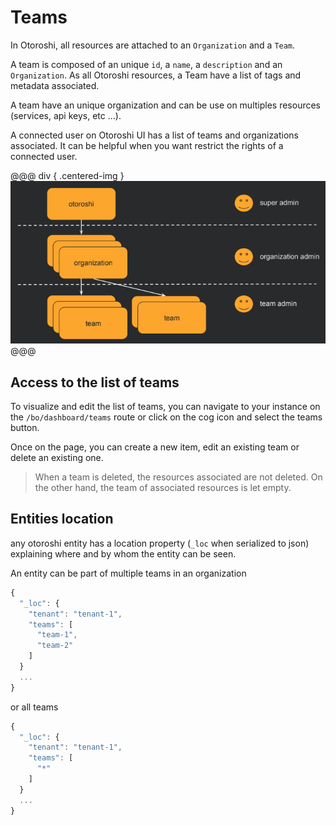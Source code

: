# Teams

In Otoroshi, all resources are attached to an `Organization` and a `Team`. 

A team is composed of an unique `id`, a `name`, a `description` and an `Organization`. As all Otoroshi resources, a Team have a list of tags and metadata associated.

A team have an unique organization and can be use on multiples resources (services, api keys, etc ...).

A connected user on Otoroshi UI has a list of teams and organizations associated. It can be helpful when you want restrict the rights of a connected user.

@@@ div { .centered-img }
<img src="../imgs/organizations-and-teams.png" />
@@@

## Access to the list of teams

To visualize and edit the list of teams, you can navigate to your instance on the `/bo/dashboard/teams` route or click on the cog icon and select the teams button.

Once on the page, you can create a new item, edit an existing team or delete an existing one.

> When a team is deleted, the resources associated are not deleted. On the other hand, the team of associated resources is let empty.

## Entities location

any otoroshi entity has a location property (`_loc` when serialized to json) explaining where and by whom the entity can be seen. 

An entity can be part of multiple teams in an organization

```javascript
{
  "_loc": {
    "tenant": "tenant-1",
    "teams": [
      "team-1",
      "team-2"
    ]
  }
  ...
}
```

or all teams

```javascript
{
  "_loc": {
    "tenant": "tenant-1",
    "teams": [
      "*"
    ]
  }
  ...
}
```